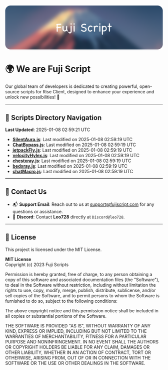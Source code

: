 ![Banner](.github/b.webp)

# 🌍 **We are Fuji Script**

Our global team of developers is dedicated to creating powerful, open-source scripts for Rise Client, designed to enhance your experience and unlock new possibilities! 🌟

---
<!-- SCRIPTS_NAVIGATION_START -->
## 📂 **Scripts Directory Navigation**

**Last Updated**: 2025-01-08 02:59:21 UTC

- **[SilentAura.js](scripts/SilentAura.js)**: Last modified on 2025-01-08 02:59:19 UTC
- **[ChatBypass.js](scripts/ChatBypass.js)**: Last modified on 2025-01-08 02:59:19 UTC
- **[jetpackFly.js](scripts/jetpackFly.js)**: Last modified on 2025-01-08 02:59:19 UTC
- **[velocityHylex.js](scripts/velocityHylex.js)**: Last modified on 2025-01-08 02:59:19 UTC
- **[chestxray.js](scripts/chestxray.js)**: Last modified on 2025-01-08 02:59:19 UTC
- **[bedxray.js](scripts/bedxray.js)**: Last modified on 2025-01-08 02:59:19 UTC
- **[chatMacro.js](scripts/chatMacro.js)**: Last modified on 2025-01-08 02:59:19 UTC

<!-- SCRIPTS_NAVIGATION_END -->

---

## 💬 **Contact Us**  
- 📬 **Support Email**: Reach out to us at [support@fujiscript.com](mailto:support@fujiscript.com) for any questions or assistance.  
- 💬 **Discord**: Contact **Leo728** directly at `Discord@leo728`.

---

## 📜 **License**

This project is licensed under the MIT License.  

**MIT License**  
Copyright (c) 2023 Fuji Scripts  

Permission is hereby granted, free of charge, to any person obtaining a copy of this software and associated documentation files (the "Software"), to deal in the Software without restriction, including without limitation the rights to use, copy, modify, merge, publish, distribute, sublicense, and/or sell copies of the Software, and to permit persons to whom the Software is furnished to do so, subject to the following conditions:  

The above copyright notice and this permission notice shall be included in all copies or substantial portions of the Software.  

THE SOFTWARE IS PROVIDED "AS IS", WITHOUT WARRANTY OF ANY KIND, EXPRESS OR IMPLIED, INCLUDING BUT NOT LIMITED TO THE WARRANTIES OF MERCHANTABILITY, FITNESS FOR A PARTICULAR PURPOSE AND NONINFRINGEMENT. IN NO EVENT SHALL THE AUTHORS OR COPYRIGHT HOLDERS BE LIABLE FOR ANY CLAIM, DAMAGES OR OTHER LIABILITY, WHETHER IN AN ACTION OF CONTRACT, TORT OR OTHERWISE, ARISING FROM, OUT OF OR IN CONNECTION WITH THE SOFTWARE OR THE USE OR OTHER DEALINGS IN THE SOFTWARE.  
